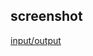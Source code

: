 ## screenshot

[input/output](../page_249_excercise-10.8/screenshot/Screenshot%202024-09-20%20154515.png)
